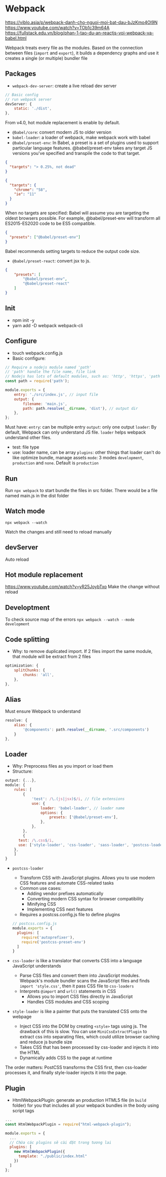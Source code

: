 # Webpack

<https://viblo.asia/p/webpack-danh-cho-nguoi-moi-bat-dau-bJzKmo4Ol9N>
<https://www.youtube.com/watch?v=TOb1c39m64A>
<https://fullstack.edu.vn/blog/phan-1-tao-du-an-reactjs-voi-webpack-va-babel.html>

Webpack treats every file as the modules. Based on the connection between files (`import` and `export`), it builds a dependency graphs and use it creates a single (or multiple) bundler file

## Packages

- `webpack-dev-server`: create a live reload dev server

```js
// Basic config
// run webpack server
devServer: {
	static: './dist', 
},
```
From v4.0, hot module replacement is enable by default.

- `@babel/core`: convert modern JS to older version
- `babel-loader`: a loader of webpack, make webpack work with babel
- `@babel/preset-env`: In Babel, a preset is a set of plugins used to support particular language features. @babel/preset-env takes any target JS versions you've specified and transpile the code to that target.

```json
{
  "targets": "> 0.25%, not dead"
}

{
  "targets": {
    "chrome": "58",
    "ie": "11"
  }
}
```

When no targets are specified: Babel will assume you are targeting the oldest browsers possible. For example, @babel/preset-env will transform all ES2015-ES2020 code to be ES5 compatible.
```json
{
  "presets": ["@babel/preset-env"]
}
```
Babel recommends setting targets to reduce the output code size.

- `@babel/preset-react`: convert jsx to js.
```json
{
    "presets": [
        "@babel/preset-env",
        "@babel/preset-react"
    ]
}
```

## Init

- npm init -y
- yarn add -D webpack webpack-cli

## Configure

- touch webpack.config.js
- Basic configure:

```javascript
// Require a nodejs module named 'path'
// 'path' handle the file name, file link
// Nodejs has lots of default modules, such as: 'http', 'https', 'path'...
const path = require('path');

module.exports = {
	entry: './src/index.js', // input file
	output: {
		filename: 'main.js',
		path: path.resolve(__dirname, 'dist'), // output dir
	},
};
```

Must have:
`entry`: can be multiple entry
`output`: only one output
`loader`: By default, Webpack can only understand JS file. `loader` helps webpack understand other files.
  - test: file type
  - use: loader name, can be array
`plugins`: other things that loader can't do like optimize bundle, manage assets
`mode`: 3 modes `development`, `production` and `none`. Default is `production`


## Run

Run `npx webpack` to start bundle the files in src folder. There would be a file named main.js in the dist folder

## Watch mode

`npx webpack --watch`

Watch the changes and still need to reload manually

## devServer

Auto reload

## Hot module replacement

<https://www.youtube.com/watch?v=yR25JoybTxo>
Make the change without reload

## Developtment

To check source map of the errors
`npx webpack --watch --mode development`

## Code splitting

- Why: to remove duplicated import. If 2 files import the same module, that module will be extract from 2 files

```javascript
optimization: {
	splitChunks: {
		chunks: 'all',
	},
},
```

## Alias

Must ensure Webpack to understand
```javascript
resolve: {
	alias: {
		'@components': path.resolve(__dirname, '.src/components')
	}
},
```

## Loader

- Why: Preprocess files as you import or load them
- Structure:

```js
output: {...},
module: {
	rules: [
		{
			'test': /\.(js|jsx)$/i, // file extensions
			use: {
				loader: 'babel-loader', // loader name
				options: {
					presets: ['@babel/preset-env'],
				},
			},
		},
		{
      test: /\.css$/i,
      use: ['style-loader', 'css-loader', 'sass-loader', 'postcss-loader'],
  	},
	]
}
```

- `postcss-loader`
	- Transform CSS with JavaScript plugins. Allows you to use modern CSS features and automate CSS-related tasks
	- Common use cases:
		- Adding vendor prefixes automatically
		- Converting modern CSS syntax for browser compatibility
		- Minifying CSS
		- Implementing CSS next features
	- Requires a postcss.config.js file to define plugins
	
	```js
	// postcss.config.js
	module.exports = {
	  plugins: [
	    require('autoprefixer'),
	    require('postcss-preset-env')
	  ]
	}
	```

- `css-loader` is like a translator that converts CSS into a language JavaScript understands
	- Parse CSS files and convert them into JavaScript modules. Webpack's module bundler scans the JavaScript files and finds `import 'style.css'`, then it pass CSS file to `css-loaders`
  - Interprets `@import` and `url()` statements in CSS
	- Allows you to import CSS files directly in JavaScript
	- Handles CSS modules and CSS scoping
- `style-loader` is like a painter that puts the translated CSS onto the webpage
	- Inject CSS into the DOM by creating `<style>` tags using js. The drawback of this is slow. You can use `MiniCssExtractPlugin` to extract css into separating files, which could utilize browser caching and reduce js bundle size
	- Takes CSS that has been processed by css-loader and injects it into the HTML
	- Dynamically adds CSS to the page at runtime

The order matters: PostCSS transforms the CSS first, then css-loader processes it, and finally style-loader injects it into the page.

## Plugin

- HtmlWebpackPlugin: generate an production HTML5 file (in `build` folder) for you that includes all your webpack bundles in the body using script tags
```js
...
const HtmlWebpackPlugin = require("html-webpack-plugin");

module.exports = {
  ...
  // Chứa các plugins sẽ cài đặt trong tương lai
  plugins: [
    new HtmlWebpackPlugin({
      template: "./public/index.html"
    })
  ]
};
```
